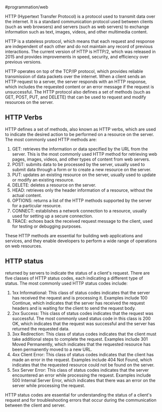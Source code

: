 #programmation/web

HTTP (Hypertext Transfer Protocol) is a protocol used to transmit data over the internet. It is a standard communication protocol used between clients (such as web browsers) and servers (such as web servers) to exchange information such as text, images, videos, and other multimedia content.

HTTP is a stateless protocol, which means that each request and response are independent of each other and do not maintain any record of previous interactions. The current version of HTTP is HTTP/2, which was released in 2015 and provides improvements in speed, security, and efficiency over previous versions.

HTTP operates on top of the TCP/IP protocol, which provides reliable transmission of data packets over the internet. When a client sends an HTTP request to a server, the server responds with an HTTP response, which includes the requested content or an error message if the request is unsuccessful. The HTTP protocol also defines a set of methods (such as GET, POST, PUT, and DELETE) that can be used to request and modify resources on the server.

## HTTP Verbs
HTTP defines a set of methods, also known as HTTP verbs, which are used to indicate the desired action to be performed on a resource on the server. The most commonly used HTTP methods are:

1.  GET: retrieves the information or data specified by the URL from the server. This is the most commonly used HTTP method for retrieving web pages, images, videos, and other types of content from web servers.
2.  POST: submits data to be processed by the server, usually used to submit data through a form or to create a new resource on the server.
3.  PUT: updates an existing resource on the server, usually used to update or modify an existing resource.
4.  DELETE: deletes a resource on the server.
5.  HEAD: retrieves only the header information of a resource, without the actual content.
6.  OPTIONS: returns a list of the HTTP methods supported by the server for a particular resource.
7.  CONNECT: establishes a network connection to a resource, usually used for setting up a secure connection.
8.  TRACE: echoes back the received request message to the client, used for testing or debugging purposes.

These HTTP methods are essential for building web applications and services, and they enable developers to perform a wide range of operations on web resources.

## HTTP status
returned by servers to indicate the status of a client's request. There are five classes of HTTP status codes, each indicating a different type of status. The most commonly used HTTP status codes include:

1.  1xx Informational: This class of status codes indicates that the server has received the request and is processing it. Examples include 100 Continue, which indicates that the server has received the request headers and is waiting for the client to send the request body.
2.  2xx Success: This class of status codes indicates that the request was successful. The most commonly used status code in this class is 200 OK, which indicates that the request was successful and the server has returned the requested data.
3.  3xx Redirection: This class of status codes indicates that the client must take additional steps to complete the request. Examples include 301 Moved Permanently, which indicates that the requested resource has been permanently moved to a new URL.
4.  4xx Client Error: This class of status codes indicates that the client has made an error in the request. Examples include 404 Not Found, which indicates that the requested resource could not be found on the server.
5.  5xx Server Error: This class of status codes indicates that the server encountered an error while processing the request. Examples include 500 Internal Server Error, which indicates that there was an error on the server while processing the request.

HTTP status codes are essential for understanding the status of a client's request and for troubleshooting errors that occur during the communication between the client and server.
